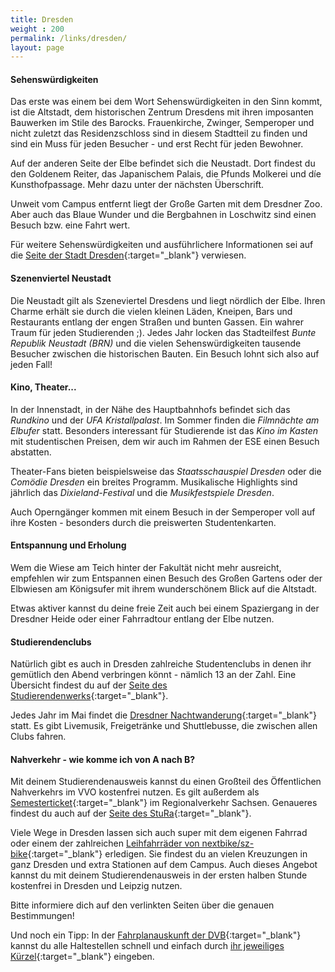 ```yaml
---
title: Dresden
weight : 200
permalink: /links/dresden/
layout: page
---
```



#### Sehenswürdigkeiten

Das erste was einem bei dem Wort Sehenswürdigkeiten in den Sinn kommt, ist die Altstadt, dem historischen Zentrum Dresdens mit ihren imposanten Bauwerken im Stile des Barocks.
Frauenkirche, Zwinger, Semperoper und nicht zuletzt das Residenzschloss sind in diesem Stadtteil zu finden und sind ein Muss für jeden Besucher - und erst Recht für jeden Bewohner.

Auf der anderen Seite der Elbe befindet sich die Neustadt. Dort findest du den Goldenem Reiter, das Japanischem Palais, die Pfunds Molkerei und díe Kunsthofpassage.
Mehr dazu unter der nächsten Überschrift.

Unweit vom Campus entfernt liegt der Große Garten mit dem Dresdner Zoo. Aber auch das Blaue Wunder und die Bergbahnen in Loschwitz sind einen Besuch bzw. eine Fahrt wert.

Für weitere Sehenswürdigkeiten und ausführlichere Informationen sei auf die [Seite der Stadt Dresden](https://www.dresden.de/de/tourismus/sehen/sehenswertes.php){:target="_blank"} verwiesen.

#### Szenenviertel Neustadt
Die Neustadt gilt als Szeneviertel Dresdens und liegt nördlich der Elbe. 
Ihren Charme erhält sie durch die vielen kleinen Läden, Kneipen, Bars und Restaurants entlang der engen Straßen und bunten Gassen. 
Ein wahrer Traum für jeden Studierenden ;). Jedes Jahr locken das Stadteilfest *Bunte Republik Neustadt (BRN)* und die vielen Sehenswürdigkeiten tausende Besucher zwischen die historischen Bauten. 
Ein Besuch lohnt sich also auf jeden Fall!

#### Kino, Theater...
In der Innenstadt, in der Nähe des Hauptbahnhofs befindet sich das *Rundkino* und der *UFA Kristallpalast*.
Im Sommer finden die *Filmnächte am Elbufer* statt. Besonders interessant für Studierende ist das *Kino im Kasten* mit studentischen Preisen, 
dem wir auch im Rahmen der ESE einen Besuch abstatten.

Theater-Fans bieten beispielsweise das *Staatsschauspiel Dresden* oder die *Comödie Dresden* ein breites Programm. 
Musikalische Highlights sind jährlich das *Dixieland-Festival* und die *Musikfestspiele Dresden*.

Auch Operngänger kommen mit einem Besuch in der Semperoper voll auf ihre Kosten - besonders durch die preiswerten Studentenkarten.

#### Entspannung und Erholung
Wem die Wiese am Teich hinter der Fakultät nicht mehr ausreicht, empfehlen wir zum Entspannen einen Besuch des Großen Gartens 
oder der Elbwiesen am Königsufer mit ihrem wunderschönem Blick auf die Altstadt.

Etwas aktiver kannst du deine freie Zeit auch bei einem Spaziergang in der Dresdner Heide oder einer Fahrradtour entlang der Elbe nutzen.

#### Studierendenclubs
Natürlich gibt es auch in Dresden zahlreiche Studentenclubs in denen ihr gemütlich den Abend verbringen könnt - nämlich 13 an der Zahl. Eine Übersicht findest du auf der [Seite des Studierendenwerks](https://www.studentenwerk-dresden.de/kultur/studentenclubs.html){:target="_blank"}.

Jedes Jahr im Mai findet die [Dresdner Nachtwanderung](https://www.dresdner-nachtwanderung.de/){:target="_blank"} statt. Es gibt Livemusik, Freigetränke und Shuttlebusse, die zwischen allen Clubs fahren.

#### Nahverkehr - wie komme ich von A nach B?
Mit deinem Studierendenausweis kannst du einen Großteil des Öffentlichen Nahverkehrs im VVO kostenfrei nutzen. Es gilt außerdem als [Semesterticket](https://www.vvo-online.de/de/tarif-tickets/sondertickets/semestertickets-153.cshtml){:target="_blank"} im Regionalverkehr Sachsen. Genaueres findest du auch auf der [Seite des StuRa](https://www.stura.tu-dresden.de/semesterticket){:target="_blank"}.

Viele Wege in Dresden lassen sich auch super mit dem eigenen Fahrrad oder einem der zahlreichen [Leihfahrräder von nextbike/sz-bike](https://www.stura.tu-dresden.de/nextbike){:target="_blank"} erledigen. Sie findest du an vielen Kreuzungen in ganz Dresden und extra Stationen auf dem Campus. Auch dieses Angebot kannst du mit deinem Studierendenausweis in der ersten halben Stunde kostenfrei in Dresden und Leipzig nutzen.

Bitte informiere dich auf den verlinkten Seiten über die genauen Bestimmungen!

Und noch ein Tipp: In der [Fahrplanauskunft der DVB](https://www.dvb.de/de-de/){:target="_blank"} kannst du alle Haltestellen schnell und einfach durch [ihr jeweiliges Kürzel](https://www.dvb.de/de-de/fahrplan/haltestellenauskunft/haltestellenkuerzel/){:target="_blank"} eingeben.
